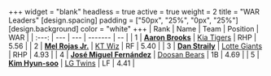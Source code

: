 +++
widget = "blank"
headless = true
active = true
weight = 2
title = "WAR Leaders"
[design.spacing]
padding = ["50px", "25%", "0px", "25%"]
[design.background]
color = "white"
+++
| Rank | Name | Team | Position | WAR |
| :---: | --- | --- | ------- | -- |
| 1 | [**Aaron Brooks**](/players/13760) | [Kia Tigers](/teams/KiaTigers) | RHP | 5.56 |
| 2 | [**Mel Rojas Jr.**](/players/11380) | [KT Wiz](/teams/KTWiz) | RF | 5.40 |
| 3 | [**Dan Straily**](/players/13648) | [Lotte Giants](/teams/LotteGiants) | RHP | 4.93 |
| 4 | [**José Miguel Fernández**](/players/12514) | [Doosan Bears](/teams/DoosanBears) | 1B | 4.69 |
| 5 | [**Kim Hyun-soo**](/players/117) | [LG Twins](/teams/LGTwins) | LF | 4.41 |
